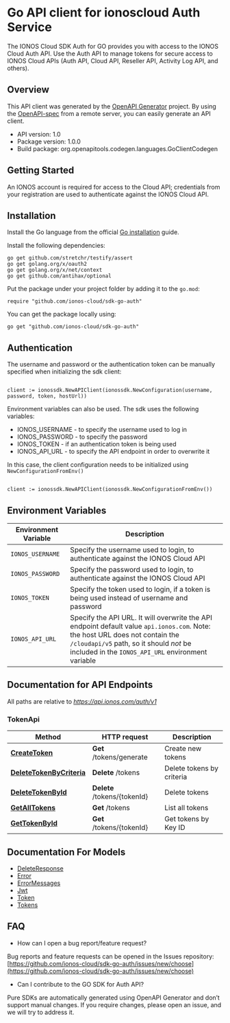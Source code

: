 # Go API client for ionoscloud Auth Service

The IONOS Cloud SDK Auth for GO provides you with access to the IONOS Cloud Auth API. Use the Auth API to manage tokens for secure access to IONOS Cloud APIs (Auth API, Cloud API, Reseller API, Activity Log API, and others).

## Overview

This API client was generated by the [OpenAPI Generator](https://openapi-generator.tech) project. By using the [OpenAPI-spec](https://www.openapis.org/) from a remote server, you can easily generate an API client.

- API version: 1.0
- Package version: 1.0.0
- Build package: org.openapitools.codegen.languages.GoClientCodegen

## Getting Started

An IONOS account is required for access to the Cloud API; credentials from your registration are used to authenticate against the IONOS Cloud API.

## Installation

Install the Go language from the official [Go installation](https://golang.org/doc/install) guide.

Install the following dependencies:

```shell
go get github.com/stretchr/testify/assert
go get golang.org/x/oauth2
go get golang.org/x/net/context
go get github.com/antihax/optional
```

Put the package under your project folder by adding it to the `go.mod`:

```golang
require "github.com/ionos-cloud/sdk-go-auth"
```

You can get the package locally using:

```golang
go get "github.com/ionos-cloud/sdk-go-auth"
```

## Authentication

The username and password or the authentication token can be manually specified when initializing the sdk client:

```golang

client := ionossdk.NewAPIClient(ionossdk.NewConfiguration(username, password, token, hostUrl))
```

Environment variables can also be used. The sdk uses the following variables:

- IONOS_USERNAME - to specify the username used to log in
- IONOS_PASSWORD - to specify the password
- IONOS_TOKEN - if an authentication token is being used
- IONOS_API_URL - to specify the API endpoint in order to overwrite it

In this case, the client configuration needs to be initialized using `NewConfigurationFromEnv()`

```golang

client := ionossdk.NewAPIClient(ionossdk.NewConfigurationFromEnv())

```

## Environment Variables

Environment Variable | Description
--- | --- 
`IONOS_USERNAME` | Specify the username used to login, to authenticate against the IONOS Cloud API | 
`IONOS_PASSWORD` | Specify the password used to login, to authenticate against the IONOS Cloud API | 
`IONOS_TOKEN` | Specify the token used to login, if a token is being used instead of username and password |
`IONOS_API_URL` | Specify the API URL. It will overwrite the API endpoint default value `api.ionos.com`. Note: the host URL does not contain the `/cloudapi/v5` path, so it should _not_ be included in the `IONOS_API_URL` environment variable | 

## Documentation for API Endpoints

All paths are relative to *https://api.ionos.com/auth/v1*

### TokenApi

Method | HTTP request | Description
------------- | ------------- | -------------
[**CreateToken**](docs/api/TokenApi.md#createtoken) | **Get** /tokens/generate | Create new tokens
[**DeleteTokenByCriteria**](docs/api/TokenApi.md#deletetokenbycriteria) | **Delete** /tokens | Delete tokens by criteria
[**DeleteTokenById**](docs/api/TokenApi.md#deletetokenbyid) | **Delete** /tokens/{tokenId} | Delete tokens
[**GetAllTokens**](docs/api/TokenApi.md#getalltokens) | **Get** /tokens | List all tokens
[**GetTokenById**](docs/api/TokenApi.md#gettokenbyid) | **Get** /tokens/{tokenId} | Get tokens by Key ID

## Documentation For Models

- [DeleteResponse](docs/models/DeleteResponse.md)
- [Error](docs/models/Error.md)
- [ErrorMessages](docs/models/ErrorMessages.md)
- [Jwt](docs/models/Jwt.md)
- [Token](docs/models/Token.md)
- [Tokens](docs/models/Tokens.md)

## FAQ

* How can I open a bug report/feature request?

Bug reports and feature requests can be opened in the Issues repository: [https://github.com/ionos-cloud/sdk-go-auth/issues/new/choose](https://github.com/ionos-cloud/sdk-go-auth/issues/new/choose)

* Can I contribute to the GO SDK for Auth API?

Pure SDKs are automatically generated using OpenAPI Generator and don’t support manual changes. If you require changes, please open an issue, and we will try to address it.
